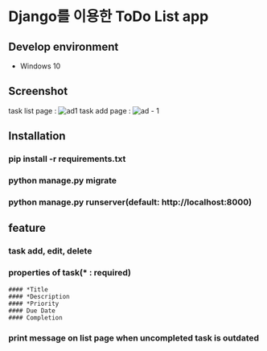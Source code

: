 # Django를 이용한 ToDo List app

## Develop environment
  - Windows 10

## Screenshot
task list page : ![ad1](https://user-images.githubusercontent.com/28725891/47963266-e05bc300-e06c-11e8-8bf5-22caee7d00c3.jpg)
task add page : ![ad - 1](https://user-images.githubusercontent.com/28725891/47963270-f2d5fc80-e06c-11e8-97eb-4cd701482f3d.jpg)

## Installation
  ### pip install -r requirements.txt
  ### python manage.py migrate
  ### python manage.py runserver(default: http://localhost:8000)

## feature
  ### task add, edit, delete
  ### properties of task(* : required)
    #### *Title
    #### *Description
    #### *Priority
    #### Due Date
    #### Completion
  ### print message on list page when uncompleted task is outdated
